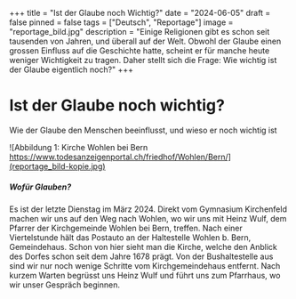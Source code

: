+++
title = "Ist der Glaube noch Wichtig?"
date = "2024-06-05"
draft = false
pinned = false
tags = ["Deutsch", "Reportage"]
image = "reportage_bild.jpg"
description = "Einige Religionen gibt es schon seit tausenden von Jahren, und überall auf der Welt.  Obwohl der Glaube einen grossen Einfluss auf die Geschichte hatte, scheint er für manche heute weniger Wichtigkeit zu tragen. Daher stellt sich die Frage: Wie wichtig ist der Glaube eigentlich noch?"
+++
# **Ist der Glaube noch wichtig?**

Wie der Glaube den Menschen beeinflusst, und wieso er noch wichtig ist

![Abbildung 1: Kirche Wohlen bei Bern https://www.todesanzeigenportal.ch/friedhof/Wohlen/Bern/](reportage_bild-kopie.jpg)

##### Wofür Glauben?

Es ist der letzte Dienstag im März 2024. Direkt vom Gymnasium Kirchenfeld machen wir uns auf den Weg nach Wohlen, wo wir uns mit Heinz Wulf, dem Pfarrer der Kirchgemeinde Wohlen bei Bern, treffen. Nach einer Viertelstunde hält das Postauto an der Haltestelle Wohlen b. Bern, Gemeindehaus. Schon von hier sieht man die Kirche, welche den Anblick des Dorfes schon seit dem Jahre 1678 prägt. Von der Bushaltestelle aus sind wir nur noch wenige Schritte vom Kirchgemeindehaus entfernt. Nach kurzem Warten begrüsst uns Heinz Wulf und führt uns zum Pfarrhaus, wo wir unser Gespräch beginnen.